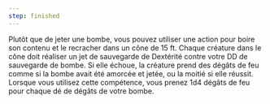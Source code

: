 ```yaml
---
step: finished
---
```

Plutôt que de jeter une bombe, vous pouvez utiliser une action pour boire son contenu et le recracher dans un cône de 15 ft. Chaque créature dans le cône doit réaliser un jet de sauvegarde de Dextérité contre votre DD de sauvegarde de bombe. Si elle échoue, la créature prend des dégâts de feu comme si la bombe avait été amorcée et jetée, ou la moitié si elle réussit. Lorsque vous utilisez cette compétence, vous prenez 1d4 dégâts de feu pour chaque dé de dégâts de votre bombe.